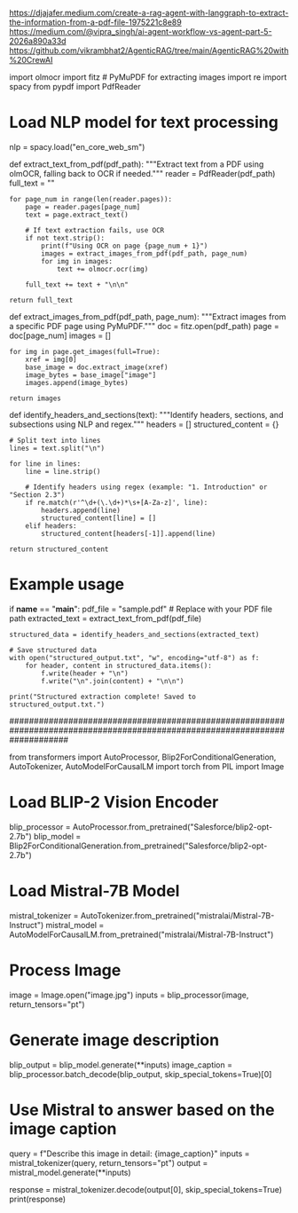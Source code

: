 https://djajafer.medium.com/create-a-rag-agent-with-langgraph-to-extract-the-information-from-a-pdf-file-1975221c8e89
https://medium.com/@vipra_singh/ai-agent-workflow-vs-agent-part-5-2026a890a33d
https://github.com/vikrambhat2/AgenticRAG/tree/main/AgenticRAG%20with%20CrewAI

import olmocr
import fitz  # PyMuPDF for extracting images
import re
import spacy
from pypdf import PdfReader

# Load NLP model for text processing
nlp = spacy.load("en_core_web_sm")

def extract_text_from_pdf(pdf_path):
    """Extract text from a PDF using olmOCR, falling back to OCR if needed."""
    reader = PdfReader(pdf_path)
    full_text = ""

    for page_num in range(len(reader.pages)):
        page = reader.pages[page_num]
        text = page.extract_text()

        # If text extraction fails, use OCR
        if not text.strip():
            print(f"Using OCR on page {page_num + 1}")
            images = extract_images_from_pdf(pdf_path, page_num)
            for img in images:
                text += olmocr.ocr(img)

        full_text += text + "\n\n"

    return full_text

def extract_images_from_pdf(pdf_path, page_num):
    """Extract images from a specific PDF page using PyMuPDF."""
    doc = fitz.open(pdf_path)
    page = doc[page_num]
    images = []

    for img in page.get_images(full=True):
        xref = img[0]
        base_image = doc.extract_image(xref)
        image_bytes = base_image["image"]
        images.append(image_bytes)

    return images

def identify_headers_and_sections(text):
    """Identify headers, sections, and subsections using NLP and regex."""
    headers = []
    structured_content = {}

    # Split text into lines
    lines = text.split("\n")

    for line in lines:
        line = line.strip()

        # Identify headers using regex (example: "1. Introduction" or "Section 2.3")
        if re.match(r'^\d+(\.\d+)*\s+[A-Za-z]', line):
            headers.append(line)
            structured_content[line] = []
        elif headers:
            structured_content[headers[-1]].append(line)

    return structured_content

# Example usage
if __name__ == "__main__":
    pdf_file = "sample.pdf"  # Replace with your PDF file path
    extracted_text = extract_text_from_pdf(pdf_file)
    
    structured_data = identify_headers_and_sections(extracted_text)

    # Save structured data
    with open("structured_output.txt", "w", encoding="utf-8") as f:
        for header, content in structured_data.items():
            f.write(header + "\n")
            f.write("\n".join(content) + "\n\n")

    print("Structured extraction complete! Saved to structured_output.txt.")



############################################################################################################################


from transformers import AutoProcessor, Blip2ForConditionalGeneration, AutoTokenizer, AutoModelForCausalLM
import torch
from PIL import Image

# Load BLIP-2 Vision Encoder
blip_processor = AutoProcessor.from_pretrained("Salesforce/blip2-opt-2.7b")
blip_model = Blip2ForConditionalGeneration.from_pretrained("Salesforce/blip2-opt-2.7b")

# Load Mistral-7B Model
mistral_tokenizer = AutoTokenizer.from_pretrained("mistralai/Mistral-7B-Instruct")
mistral_model = AutoModelForCausalLM.from_pretrained("mistralai/Mistral-7B-Instruct")

# Process Image
image = Image.open("image.jpg")
inputs = blip_processor(image, return_tensors="pt")

# Generate image description
blip_output = blip_model.generate(**inputs)
image_caption = blip_processor.batch_decode(blip_output, skip_special_tokens=True)[0]

# Use Mistral to answer based on the image caption
query = f"Describe this image in detail: {image_caption}"
inputs = mistral_tokenizer(query, return_tensors="pt")
output = mistral_model.generate(**inputs)

response = mistral_tokenizer.decode(output[0], skip_special_tokens=True)
print(response)
